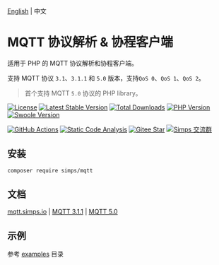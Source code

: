 [English](./README.md) | 中文

# MQTT 协议解析 & 协程客户端

适用于 PHP 的 MQTT 协议解析和协程客户端。

支持 MQTT 协议 `3.1`、`3.1.1` 和 `5.0` 版本，支持`QoS 0`、`QoS 1`、`QoS 2`。

> 首个支持 MQTT `5.0` 协议的 PHP library。

[![License](https://poser.pugx.org/simps/mqtt/license)](LICENSE)
[![Latest Stable Version](https://poser.pugx.org/simps/mqtt/v)](//packagist.org/packages/simps/mqtt)
[![Total Downloads](https://poser.pugx.org/simps/mqtt/downloads)](//packagist.org/packages/simps/mqtt)
[![PHP Version](https://img.shields.io/badge/php-%3E=7.1-blue.svg)](https://www.php.net)
[![Swoole Version](https://img.shields.io/badge/swoole-%3E=4.4.20-blue.svg)](https://github.com/swoole/swoole-src)

[![GitHub Actions](https://github.com/simps/mqtt/workflows/PHPUnit%20for%20MQTT/badge.svg)](https://github.com/simps/mqtt/actions)
[![Static Code Analysis](https://github.com/simps/mqtt/actions/workflows/phpstan.yml/badge.svg)](https://github.com/simps/mqtt/actions/workflows/phpstan.yml)
[![Gitee Star](https://gitee.com/phpmqtt/mqtt/badge/star.svg?theme=dark)](https://gitee.com/phpmqtt/mqtt/stargazers)
[![Simps 交流群](https://img.shields.io/badge/QQ%E7%BE%A4-983679945-orange)](https://shang.qq.com/wpa/qunwpa?idkey=587be6cdd66b437f2306b1a6d7263fd8096b70ef1db716a259485219f28d41a3)

## 安装

```bash
composer require simps/mqtt
```

## 文档

[mqtt.simps.io](https://mqtt.simps.io) | [MQTT 3.1.1](http://docs.oasis-open.org/mqtt/mqtt/v3.1.1/mqtt-v3.1.1.html) | [MQTT 5.0](https://docs.oasis-open.org/mqtt/mqtt/v5.0/os/mqtt-v5.0-os.html)

## 示例

参考 [examples](./examples) 目录
